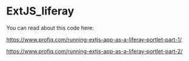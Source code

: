 # ExtJS_liferay

You can read about this code here:

https://www.profiq.com/running-extjs-app-as-a-liferay-portlet-part-1/

https://www.profiq.com/running-extjs-app-as-a-liferay-portlet-part-2/
